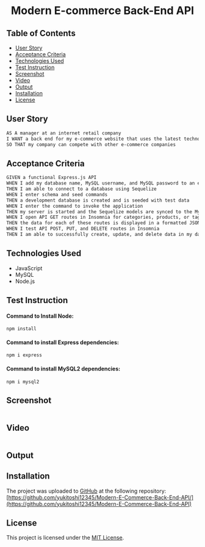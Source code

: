 
<h1 align = "center"> Modern E-commerce Back-End API </h1>

## Table of Contents
- [User Story](#user-story)
- [Acceptance Criteria](#acceptance-criteria)
- [Technologies Used](#technologies-used)
- [Test Instruction](#test-instruction)
- [Screenshot](#screenshot)
- [Video](#video)
- [Output](#output)
- [Installation](#installation)
- [License](#license)

## User Story
```md
AS A manager at an internet retail company
I WANT a back end for my e-commerce website that uses the latest technologies
SO THAT my company can compete with other e-commerce companies
```

## Acceptance Criteria
```md
GIVEN a functional Express.js API
WHEN I add my database name, MySQL username, and MySQL password to an environment variable file
THEN I am able to connect to a database using Sequelize
WHEN I enter schema and seed commands
THEN a development database is created and is seeded with test data
WHEN I enter the command to invoke the application
THEN my server is started and the Sequelize models are synced to the MySQL database
WHEN I open API GET routes in Insomnia for categories, products, or tags
THEN the data for each of these routes is displayed in a formatted JSON
WHEN I test API POST, PUT, and DELETE routes in Insomnia
THEN I am able to successfully create, update, and delete data in my database
```

## Technologies Used
- JavaScript
- MySQL
- Node.js

## Test Instruction
#### Command to Install Node:
 `
npm install
`

#### Command to install Express dependencies:
`
npm i express
`

#### Command to install MySQL2 dependencies:
`
npm i mysql2
`

## Screenshot
![]()


## Video
![]()

## Output 

## Installation
The project was uploaded to [GitHub](https://github.com/) at the following repository:
[https://github.com/yukitoshi12345/Modern-E-Commerce-Back-End-API/](https://github.com/yukitoshi12345/Modern-E-Commerce-Back-End-API)

## License
This project is licensed under the [MIT License](https://github.com/Yukitoshi12345/Modern-E-Commerce-Back-End-API/blob/main/LICENSE).